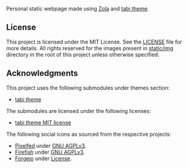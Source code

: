 Personal static webpage made using [Zola](https://getzola.org) and [tabi theme](https://github.com/welpo/tabi).

## License

This project is licensed under the MIT License. See the [LICENSE](LICENSE) file for more details.
All rights reserved for the images present in [static/img](static/img/) directory in the root of this project unless otherwise specified.
## Acknowledgments

This project uses the following submodules under themes section:

* [tabi theme](https://github.com/welpo/tabi)

The submodules are licensed under the following licenses:

* [tabi theme MIT license](https://github.com/welpo/tabi/blob/main/LICENSE)

The following social icons as sourced from the respective projects:

- [Pixelfed](https://pixelfed.org) under [GNU AGPLv3](https://github.com/pixelfed/pixelfed/blob/dev/LICENSE). 
- [Firefish](https://joinfirefish.org) under [GNU AGPLv3](https://git.joinfirefish.org/firefish/firefish/-/blob/develop/COPYING).
- [Forgejo](https://forgejo.org) under [License](https://codeberg.org/forgejo/forgejo/src/branch/forgejo/LICENSE).
